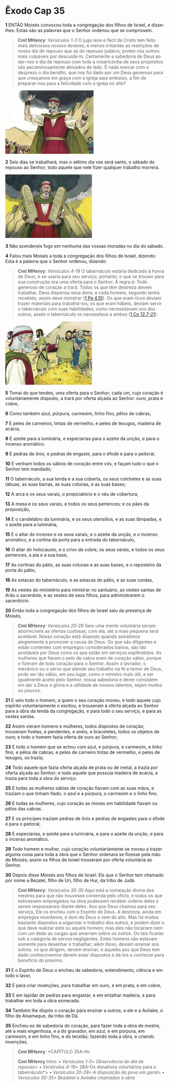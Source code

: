 # Êxodo Cap 35

**1** 	ENTÃO Moisés convocou toda a congregação dos filhos de Israel, e disse-lhes: Estas são as palavras que o Senhor ordenou que se cumprissem.

> **Cmt MHenry**: *Versículos 1-3* O jugo leve e fácil de Cristo tem feito mais deliciosos nossos deveres, e menos irritantes as restrições de nosso dia de repouso que as do repouso judaico; porém nós somos mais culpáveis por descuidá-lo. Certamente a sabedoria de Deus ao dar-nos o dia de repouso com toda a misericórdia de seus propósitos são pecaminosamente deixados de lado. É nada marcar com o desprezo o dia bendito, que nos foi dado por um Deus generoso para que cresçamos em graça com a igreja aqui embaixo, a fim de preparar-nos para a felicidade com a igreja no alto?

![](../Images/SweetPublishing/2-20-2.jpg) 

**2** 	Seis dias se trabalhará, mas o sétimo dia vos será santo, o sábado do repouso ao Senhor; todo aquele que nele fizer qualquer trabalho morrerá.

![](../Images/SweetPublishing/2-20-1.jpg) 

**3** 	Não acendereis fogo em nenhuma das vossas moradas no dia do sábado.

**4** 	Falou mais Moisés a toda a congregação dos filhos de Israel, dizendo: Esta é a palavra que o Senhor ordenou, dizendo:

> **Cmt MHenry**: *Versículos 4-19* O tabernáculo estaria dedicado à honra de Deus, e se usaria para seu serviço; portanto, o que se trouxer para sua construção era uma oferta para o Senhor. A regra é: Todo generoso de coração a trará. Todos os que têm destreza devem trabalhar. Deus dispensa seus dons; e cada homem, segundo tenha recebido, assim deve ministrar ([1 Pe 4.10](../60N-1Pe/04.md#10)). Os que eram ricos deviam trazer materiais para trabalhá-los; os que eram hábeis, deviam servir o tabernáculo com suas habilidades; como necessitavam uns dos outros, assim o tabernáculo os necessitava a ambos ([1 Co 12.7-21](../46N-1Co/12.md#7)).

![](../Images/SweetPublishing/2-35-3.jpg) 

**5** 	Tomai do que tendes, uma oferta para o Senhor; cada um, cujo coração é voluntariamente disposto, a trará por oferta alçada ao Senhor: ouro, prata e cobre,

**6** 	Como também azul, púrpura, carmesim, linho fino, pêlos de cabras,

**7** 	E peles de carneiros, tintas de vermelho, e peles de texugos, madeira de acácia,

**8** 	E azeite para a luminária, e especiarias para o azeite da unção, e para o incenso aromático.

**9** 	E pedras de ônix, e pedras de engaste, para o éfode e para o peitoral.

**10** 	E venham todos os sábios de coração entre vós, e façam tudo o que o Senhor tem mandado;

**11** 	O tabernáculo, a sua tenda e a sua coberta, os seus colchetes e as suas tábuas, as suas barras, as suas colunas, e as suas bases;

**12** 	A arca e os seus varais, o propiciatório e o véu de cobertura,

**13** 	A mesa e os seus varais, e todos os seus pertences; e os pães da proposição,

**14** 	E o candelabro da luminária, e os seus utensílios, e as suas lâmpadas, e o azeite para a luminária,

**15** 	E o altar do incenso e os seus varais, e o azeite da unção, e o incenso aromático, e a cortina da porta para a entrada do tabernáculo,

**16** 	O altar do holocausto, e o crivo de cobre, os seus varais, e todos os seus pertences, a pia e a sua base,

**17** 	As cortinas do pátio, as suas colunas e as suas bases, e o reposteiro da porta do pátio,

**18** 	As estacas do tabernáculo, e as estacas do pátio, e as suas cordas,

**19** 	As vestes do ministério para ministrar no santuário, as vestes santas de Arão o sacerdote, e as vestes de seus filhos, para administrarem o sacerdócio.

**20** 	Então toda a congregação dos filhos de Israel saiu da presença de Moisés,

> **Cmt MHenry**: *Versículos 20-29* Sem uma mente voluntária seriam aborrecíveis as ofertas custosas; com ela, até a mais pequena será aceitável. Nosso coração está disposto quando assistimos alegremente a promover a causa de Deus. Os que são diligentes e estão contentes com empregos considerados baixos, são tão aceitáveis por Deus como os que estão em serviços esplêndidos. As mulheres que fiaram o pelo de cabra eram de coração sábio, porque o fizeram de todo coração para o Senhor. Assim o lavrador, o mecânico ou o servo que atende seu trabalho na fé e temor de Deus, pode ser tão sábio, em seu lugar, como o ministro mais útil, e ser igualmente aceito pelo Senhor. nossa sabedoria e dever consistem em dar a Deus a glória e a utilidade de nossos talentos, sejam muitos ou poucos.

**21** 	E veio todo o homem, a quem o seu coração moveu, e todo aquele cujo espírito voluntariamente o excitou, e trouxeram a oferta alçada ao Senhor para a obra da tenda da congregação, e para todo o seu serviço, e para as vestes santas.

**22** 	Assim vieram homens e mulheres, todos dispostos de coração; trouxeram fivelas, e pendentes, e anéis, e braceletes, todos os objetos de ouro; e todo o homem fazia oferta de ouro ao Senhor;

**23** 	E todo o homem que se achou com azul, e púrpura, e carmesim, e linho fino, e pêlos de cabras, e peles de carneiro tintas de vermelho, e peles de texugos, os trazia;

**24** 	Todo aquele que fazia oferta alçada de prata ou de metal, a trazia por oferta alçada ao Senhor; e todo aquele que possuía madeira de acácia, a trazia para toda a obra do serviço.

**25** 	E todas as mulheres sábias de coração fiavam com as suas mãos, e traziam o que tinham fiado, o azul e a púrpura, o carmesim e o linho fino.

**26** 	E todas as mulheres, cujo coração as moveu em habilidade fiavam os pêlos das cabras.

**27** 	E os príncipes traziam pedras de ônix e pedras de engastes para o éfode e para o peitoral,

**28** 	E especiarias, e azeite para a luminária, e para o azeite da unção, e para o incenso aromático.

**29** 	Todo homem e mulher, cujo coração voluntariamente se moveu a trazer alguma coisa para toda a obra que o Senhor ordenara se fizesse pela mão de Moisés; assim os filhos de Israel trouxeram por oferta voluntária ao Senhor.

**30** 	Depois disse Moisés aos filhos de Israel: Eis que o Senhor tem chamado por nome a Bezalel, filho de Uri, filho de Hur, da tribo de Judá.

> **Cmt MHenry**: *Versículos 30-35* Aqui está a nomeação divina dos mestres para que não houvesse contenda pelo ofício, e todos os que estivessem empregados na obra pudessem receber ordens deles e serem responsáveis diante deles. Aos que Deus chamou para seu serviço, Ele os encheu com o Espírito de Deus. A destreza, ainda em empregos mundanos, é dom de Deus e vem do alto. Mas há muitos bastante dispostos a organizar o trabalho dos outros, e podem dizer o que deve realizar este ou aquele homem; mas eles não tocariam nem com um dedo as cargas que amarram sobre os outros. Os tais ficarão sob a categoria de servos negligentes. Estes homens não estavam somente para desenhar e trabalhar; além disso, deviam ensinar aos outros. os que dirigem, devem ensinar; e aqueles aos que Deus tem dado conhecimentos devem estar dispostos a dá-los a conhecer para benefício do próximo.

**31** 	E o Espírito de Deus o encheu de sabedoria, entendimento, ciência e em todo o lavor,

**32** 	E para criar invenções, para trabalhar em ouro, e em prata, e em cobre,

**33** 	E em lapidar de pedras para engastar, e em entalhar madeira, e para trabalhar em toda a obra esmerada.

**34** 	Também lhe dispôs o coração para ensinar a outros; a ele e a Aoliabe, o filho de Aisamaque, da tribo de Dã.

**35** 	Encheu-os de sabedoria do coração, para fazer toda a obra de mestre, até a mais engenhosa, e a do gravador, em azul, e em púrpura, em carmesim, e em linho fino, e do tecelão; fazendo toda a obra, e criando invenções.

> **Cmt MHenry**: *CAPÍTULO 35A-Hc


> **Cmt MHenry** Intro: *• Versículos 1-3*> *Observância do dia de repouso*> *• Versículos 4-19*> 28A-Os donativos voluntários para o tabernáculo*> *• Versículos 20-29*> *A disposição do povo em geral*> *• Versículos 30-35*> *Bezaleel e Aoliabe chamados à obra*